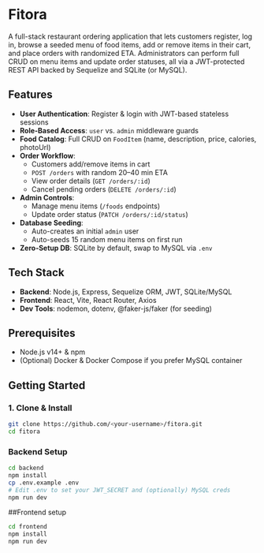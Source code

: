 # Fitora

A full-stack restaurant ordering application that lets customers register, log in, browse a seeded menu of food items, add or remove items in their cart, and place orders with randomized ETA. Administrators can perform full CRUD on menu items and update order statuses, all via a JWT-protected REST API backed by Sequelize and SQLite (or MySQL).

## Features

- **User Authentication**: Register & login with JWT-based stateless sessions  
- **Role-Based Access**: `user` vs. `admin` middleware guards  
- **Food Catalog**: Full CRUD on `FoodItem` (name, description, price, calories, photoUrl)  
- **Order Workflow**:  
  - Customers add/remove items in cart  
  - `POST /orders` with random 20–40 min ETA  
  - View order details (`GET /orders/:id`)  
  - Cancel pending orders (`DELETE /orders/:id`)  
- **Admin Controls**:  
  - Manage menu items (`/foods` endpoints)  
  - Update order status (`PATCH /orders/:id/status`)  
- **Database Seeding**:  
  - Auto-creates an initial `admin` user  
  - Auto-seeds 15 random menu items on first run  
- **Zero-Setup DB**: SQLite by default, swap to MySQL via `.env`

## Tech Stack

- **Backend**: Node.js, Express, Sequelize ORM, JWT, SQLite/MySQL  
- **Frontend**: React, Vite, React Router, Axios  
- **Dev Tools**: nodemon, dotenv, @faker-js/faker (for seeding)

## Prerequisites

- Node.js v14+ & npm  
- (Optional) Docker & Docker Compose if you prefer MySQL container

## Getting Started

### 1. Clone & Install

```bash
git clone https://github.com/<your-username>/fitora.git
cd fitora

```
### Backend Setup
```bash
cd backend
npm install
cp .env.example .env
# Edit .env to set your JWT_SECRET and (optionally) MySQL creds
npm run dev
```
##Frontend setup
```bash
cd frontend
npm install
npm run dev
```

